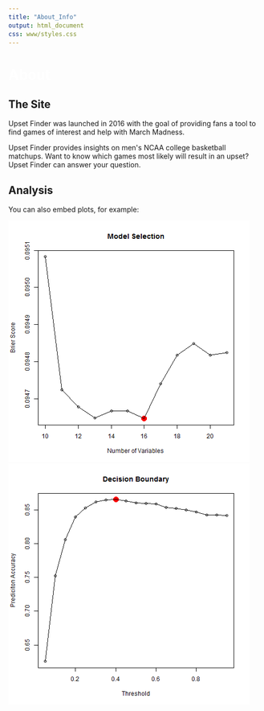 ```yaml
---
title: "About_Info"
output: html_document
css: www/styles.css
---
```


# <span style="color:white">About</span>

## The Site

Upset Finder was launched in 2016 with the goal of providing fans a tool to find games of interest and help with March Madness.

Upset Finder provides insights on men's NCAA college basketball matchups.  Want to know which games most likely will result in an upset? Upset Finder can answer your question.

## Analysis

You can also embed plots, for example:

![](myplot.png)
![](myplot2.png)
